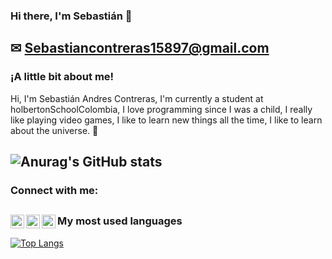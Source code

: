 ### Hi there, I'm Sebastián 🤖
✉ Sebastiancontreras15897@gmail.com
----------------------------------------------------------------------------------------------------------------------------------------------------------------------------------
### ¡A little bit about me!
Hi, I'm Sebastián Andres Contreras, I'm currently a student at holbertonSchoolColombia, I love programming since I was a child, I really like playing video games, I like to learn new things all the time, I like to learn about the universe. 🤯

![Anurag's GitHub stats](https://github-readme-stats.vercel.app/api?username=Sebas15897&theme=dark&show_icons=true)
-----------------------------------------------------------------------------------------------------------------------------------------------------------------------------------
### Connect with me:
[<img align="left" alt="Sebastián_c | Twitter" width="22px" src="https://cdn.jsdelivr.net/npm/simple-icons@v3/icons/twitter.svg" />][twitter]
[<img align="left" alt="Sebastián_c | LinkedIn" width="22px" src="https://cdn.jsdelivr.net/npm/simple-icons@v3/icons/linkedin.svg" />][linkedin]
[<img align="left" alt="Sebastián_c | Instagram" width="22px" src="https://cdn.jsdelivr.net/npm/simple-icons@v3/icons/instagram.svg" />][instagram]
-----------------------------------------------------------------------------------------------------------------------------------------------------------------------------------
### My most used languages
[![Top Langs](https://github-readme-stats.vercel.app/api/top-langs/?username=Sebas15897&langs_count=8)](https://github.com/anuraghazra/github-readme-stats)

[twitter]: https://twitter.com/Sebasssssss7
[instagram]: https://www.instagram.com/sbc7._/
[linkedin]: https://www.linkedin.com/in/sebastian-contreras-5581161b7/
